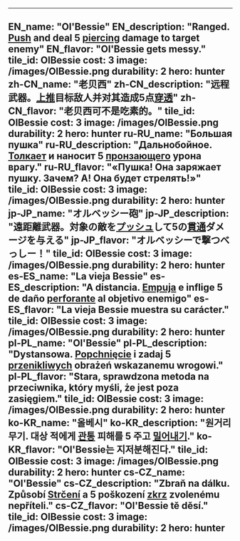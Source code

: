 ---

EN_name: "Ol'Bessie"
EN_description: "Ranged. <u>Push</u> and deal 5 <u>piercing</u> damage to target enemy"
EN_flavor: "Ol'Bessie gets messy."
tile_id: OlBessie
cost: 3
image: /images/OlBessie.png
durability: 2
hero: hunter
zh-CN_name: "老贝西"
zh-CN_description: "远程武器。<u>上推</u>目标敌人并对其造成5点<u>穿透</u>"
zh-CN_flavor: "老贝西可不是吃素的。"
tile_id: OlBessie
cost: 3
image: /images/OlBessie.png
durability: 2
hero: hunter
ru-RU_name: "Большая пушка"
ru-RU_description: "Дальнобойное. <u>Толкает</u> и наносит 5 <u>пронзающего</u> урона врагу."
ru-RU_flavor: "«Пушка! Она заряжает пушку. Зачем? А! Она будет стрелять!»"
tile_id: OlBessie
cost: 3
image: /images/OlBessie.png
durability: 2
hero: hunter
jp-JP_name: "オルベッシー砲"
jp-JP_description: "遠距離武器。対象の敵を<u>プッシュ</u>して5の<u>貫通</u>ダメージを与える"
jp-JP_flavor: "オルベッシーで撃つべっしー！"
tile_id: OlBessie
cost: 3
image: /images/OlBessie.png
durability: 2
hero: hunter
es-ES_name: "La vieja Bessie"
es-ES_description: "A distancia. <u>Empuja</u> e inflige 5 de daño <u>perforante</u> al objetivo enemigo"
es-ES_flavor: "La vieja Bessie muestra su carácter."
tile_id: OlBessie
cost: 3
image: /images/OlBessie.png
durability: 2
hero: hunter
pl-PL_name: "Ol'Bessie"
pl-PL_description: "Dystansowa. <u>Popchnięcie</u> i zadaj 5 <u>przenikliwych</u> obrażeń wskazanemu wrogowi."
pl-PL_flavor: "Stara, sprawdzona metoda na przeciwnika, który myśli, że jest poza zasięgiem."
tile_id: OlBessie
cost: 3
image: /images/OlBessie.png
durability: 2
hero: hunter
ko-KR_name: "올베시"
ko-KR_description: "원거리 무기. 대상 적에게 <u>관통</u> 피해를 5 주고 <u>밀어내기</u>."
ko-KR_flavor: "Ol'Bessie는 지저분해진다."
tile_id: OlBessie
cost: 3
image: /images/OlBessie.png
durability: 2
hero: hunter
cs-CZ_name: "Ol'Bessie"
cs-CZ_description: "Zbraň na dálku. Způsobí <u>Strčení</u> a 5 poškození <u>zkrz</u> zvolenému nepříteli."
cs-CZ_flavor: "Ol'Bessie tě děsí."
tile_id: OlBessie
cost: 3
image: /images/OlBessie.png
durability: 2
hero: hunter
---